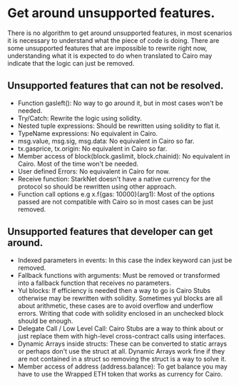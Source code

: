 # Get around unsupported features.

There is no algorithm to get around unsupported features, in most scenarios it is necessary to understand what the piece of code is doing. There are some unsupported features that are impossible to rewrite right now, understanding what it is expected to do when translated to Cairo may indicate that the logic can just be removed.

## Unsupported features that can not be resolved.

- Function gasleft(): No way to go around it, but in most cases won't be needed.
- Try/Catch: Rewrite the logic using solidity.
- Nested tuple expressions: Should be rewritten using solidity to flat it.
- TypeName expressions: No equivalent in Cairo.
- msg.value, msg.sig, msg.data: No equivalent in Cairo so far.
- tx.gasprice, tx.origin: No equivalent in Cairo so far.
- Member access of block(block.gaslimit, block.chainid): No equivalent in Cairo. Most of the time won't be needed.
- User defined Errors: No equivalent in Cairo for now.
- Receive function: StarkNet doesn't have a native currency for the protocol so should be rewritten using other approach.
- Function call options e.g x.f{gas: 10000}(arg1): Most of the options passed are not compatible with Cairo so in most cases can be just removed.

## Unsupported features that developer can get around.

- Indexed parameters in events: In this case the index keyword can just be removed.
- Fallback functions with arguments: Must be removed or transformed into a fallback function that receives no parameters.
- Yul blocks: If efficiency is needed then a way to go is Cairo Stubs otherwise may be rewritten with solidity. Sometimes yul blocks are all about arithmetic, these cases are to avoid overflow and underflow errors. Writing that code with solidity enclosed in an unchecked block should be enough.
- Delegate Call / Low Level Call: Cairo Stubs are a way to think about or just replace them with high-level cross-contract calls using interfaces.
- Dynamic Arrays inside structs: These can be converted to static arrays or perhaps don't use the struct at all. Dynamic Arrays work fine if they are not contained in a struct so removing the struct is a way to solve it.
- Member access of address (address.balance): To get balance you may have to use the Wrapped ETH token that works as currency for Cairo.
